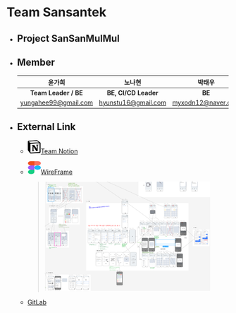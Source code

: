 # Team Sansantek

+ ## Project SanSanMulMul

+ ## Member
    |윤가희|노나현|박태우|신영민|정민선|곽대건|
    |:---:|:---:|:---:|:---:|:---:|:---:|
    |**Team Leader / BE**|**BE, CI/CD Leader**|**BE**|**FE Leader**|**FE / UI,UX**|**FE**|
    |yungahee99@gmail.com|hyunstu16@gmail.com|myxodn12@naver.com|2525sym@gmail.com|alstjs1516@gmail.com|eorjs7578@gmail.com|
+ ## External Link
    + <img src="/img/Notion.png"  width="30" height="30"/>[Team Notion](https://www.notion.so/D111-f5fd36452f8d45da86aada62fde4b305)
    
    + <img src="/img/Fiama.png"  width="30" height="30"/>[WireFrame](https://www.figma.com/design/gAoSFIFu7YtqJvNz50waCD/Wireframe?node-id=0-1&t=RIKIc9eV558brQpf-0)
        > <img src="/img/WireFramePreview.png"  width="90%" height="45%"/>

    + [GitLab](https://lab.ssafy.com/s11-webmobile4-sub2/S11P12D111)

